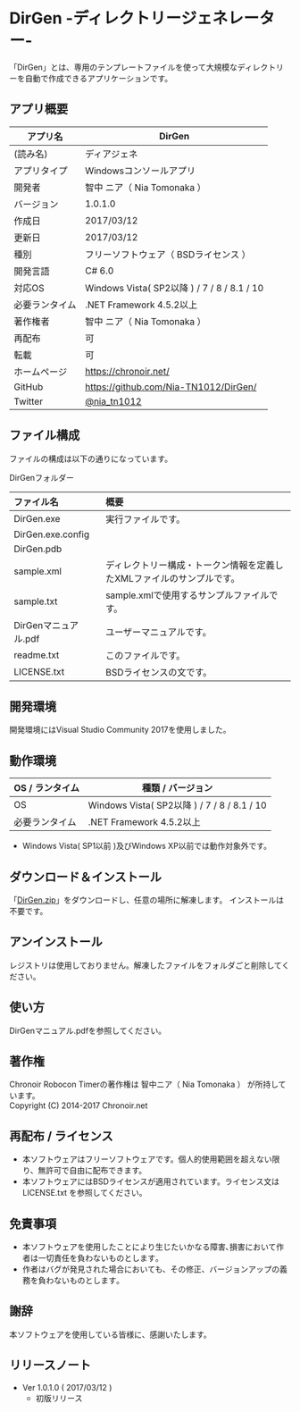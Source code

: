 # DirGen -ディレクトリージェネレーター-
「DirGen」とは、専用のテンプレートファイルを使って大規模なディレクトリーを自動で作成できるアプリケーションです。

## アプリ概要
|アプリ名|DirGen|
|---|---|
|(読み名)|ディアジェネ|
|アプリタイプ|Windowsコンソールアプリ|
|開発者|智中 ニア（ Nia Tomonaka ）|
|バージョン|1.0.1.0|
|作成日|2017/03/12|
|更新日|2017/03/12|
|種別|フリーソフトウェア（ BSDライセンス ）|
|開発言語|C# 6.0|
|対応OS|Windows Vista( SP2以降 ) / 7 / 8 / 8.1 / 10|
|必要ランタイム|.NET Framework 4.5.2以上|
|著作権者|智中 ニア（ Nia Tomonaka ）|
|再配布|可|
|転載|可|
|ホームページ|https://chronoir.net/|
|GitHub|https://github.com/Nia-TN1012/DirGen/|
|Twitter|[@nia_tn1012](https://twitter.com/nia_tn1012)|

## ファイル構成
ファイルの構成は以下の通りになっています。

DirGenフォルダー

|ファイル名|概要|
|:---|:---|
|DirGen.exe|実行ファイルです。|
|DirGen.exe.config||
|DirGen.pdb||
|sample.xml|ディレクトリー構成・トークン情報を定義したXMLファイルのサンプルです。|
|sample.txt|sample.xmlで使用するサンプルファイルです。|
|DirGenマニュアル.pdf|ユーザーマニュアルです。|
|readme.txt|このファイルです。|
|LICENSE.txt|BSDライセンスの文です。|

## 開発環境
開発環境にはVisual Studio Community 2017を使用しました。

## 動作環境
|OS / ランタイム|種類 / バージョン|
|---|---|
|OS|Windows Vista( SP2以降 ) / 7 / 8 / 8.1 / 10|
|必要ランタイム|.NET Framework 4.5.2以上|

* Windows Vista( SP1以前 )及びWindows XP以前では動作対象外です。

## ダウンロード＆インストール
「[DirGen.zip](https://chronoir.net/wp-content/uploads/Apps/Tools/DirGen.zip)」をダウンロードし、任意の場所に解凍します。
インストールは不要です。

## アンインストール
レジストリは使用しておりません。解凍したファイルをフォルダごと削除してください。

## 使い方
DirGenマニュアル.pdfを参照してください。

## 著作権
Chronoir Robocon Timerの著作権は 智中ニア（ Nia Tomonaka ） が所持しています。  
Copyright (C) 2014-2017 Chronoir.net


## 再配布 / ライセンス
* 本ソフトウェアはフリーソフトウェアです。個人的使用範囲を超えない限り、無許可で自由に配布できます。
* 本ソフトウェアにはBSDライセンスが適用されています。ライセンス文は LICENSE.txt を参照してください。

## 免責事項
* 本ソフトウェアを使用したことにより生じたいかなる障害､損害において作者は一切責任を負わないものとします｡
* 作者はバグが発見された場合においても、その修正、バージョンアップの義務を負わないものとします｡

## 謝辞
本ソフトウェアを使用している皆様に、感謝いたします。

## リリースノート

* Ver 1.0.1.0 ( 2017/03/12 )  
    * 初版リリース
